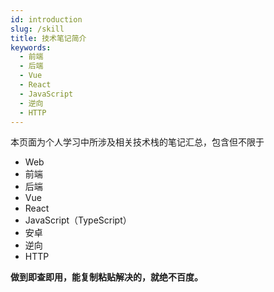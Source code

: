 ```yaml
---
id: introduction
slug: /skill
title: 技术笔记简介
keywords:
  - 前端
  - 后端
  - Vue
  - React
  - JavaScript
  - 逆向
  - HTTP
---
```


本页面为个人学习中所涉及相关技术栈的笔记汇总，包含但不限于

- Web
- 前端
- 后端
- Vue
- React
- JavaScript（TypeScript）
- 安卓
- 逆向
- HTTP

**做到即查即用，能复制粘贴解决的，就绝不百度。**
